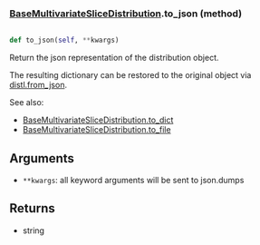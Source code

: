 ### [BaseMultivariateSliceDistribution](BaseMultivariateSliceDistribution.md).to_json (method)


```py

def to_json(self, **kwargs)

```



Return the json representation of the distribution object.

The resulting dictionary can be restored to the original object
via [distl.from_json](distl.from_json.md).

See also:

* [BaseMultivariateSliceDistribution.to_dict](BaseMultivariateSliceDistribution.to_dict.md)
* [BaseMultivariateSliceDistribution.to_file](BaseMultivariateSliceDistribution.to_file.md)

Arguments
---------
* `**kwargs`: all keyword arguments will be sent to json.dumps

Returns
--------
* string

